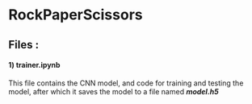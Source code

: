 # RockPaperScissors

## Files :

#### **1)** **trainer.ipynb**
This file contains the CNN model, and code for training and testing the model, after which it saves the model to a file named ___model.h5___
